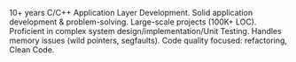 10+ years C/C++ Application Layer Development.  Solid application development & problem-solving. Large-scale projects (100K+ LOC).  Proficient in complex system design/implementation/Unit Testing.  Handles memory issues (wild pointers, segfaults).  Code quality focused: refactoring, Clean Code.